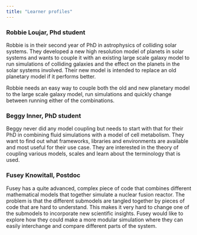 ```yaml
---
title: "Learner profiles"
---
```


### Robbie Loujar, Phd student

Robbie is in their second year of PhD in astrophysics of colliding solar systems. They developed a new high resolution model of planets in solar systems and wants to couple it with an existing large scale galaxy model to run simulations of colliding galaxies and the effect on the planets in the solar systems involved. Their new model is intended to replace an old planetary model if it performs better.

Robbie needs an easy way to couple both the old and new planetary model to the large scale galaxy model, run simulations and quickly change between running either of the combinations.

### Beggy Inner, PhD student

Beggy never did any model coupling but needs to start with that for their PhD in combining fluid simulations with a model of cell metabolism. They want to find out what frameworks, libraries and environments are available and most useful for their use case. They are interested in the theory of coupling various models, scales and learn about the terminology that is used.

### Fusey Knowitall, Postdoc

Fusey has a quite advanced, complex piece of code that combines different mathematical models that together simulate a nuclear fusion reactor. The problem is that the different submodels are tangled together by pieces of code that are hard to understand. This makes it very hard to change one of the submodels to incorporate new scientific insights. Fusey would like to explore how they could make a more modular simulation where they can easily interchange and compare different parts of the system. 